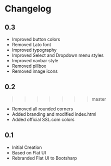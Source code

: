 # Changelog

## 0.3
 * Improved button colors
 * Removed Lato font
 * Improved typography
 * Improved Select and Dropdown menu styles
 * Improved navbar style
 * Removed pillbox
 * Removed image icons
  
## 0.2
>>>>>>> master
 * Removed all rounded corners
 * Added branding and modified index.html
 * Added official SSL.com colors

## 0.1
 * Initial Creation
 * Based on Flat UI
 * Rebranded Flat UI to Bootsharp
